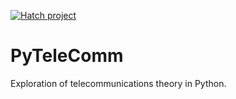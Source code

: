 [![Hatch project](https://img.shields.io/badge/%F0%9F%A5%9A-Hatch-4051b5.svg)](https://github.com/capn-freako/pytelecomm)

# PyTeleComm

Exploration of telecommunications theory in Python.
